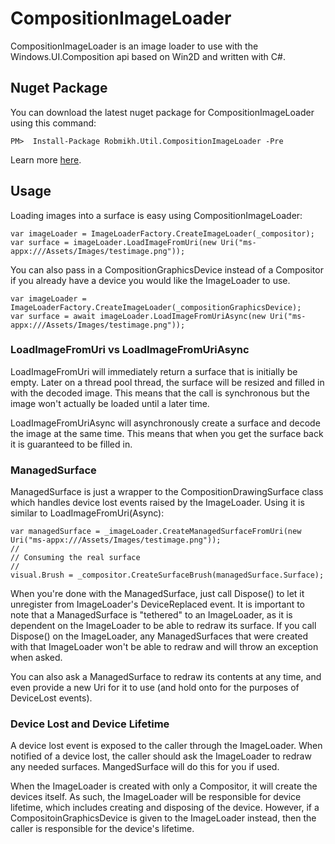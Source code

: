 # CompositionImageLoader
CompositionImageLoader is an image loader to use with the Windows.UI.Composition api based on Win2D and written with C#.

## Nuget Package
You can download the latest nuget package for CompositionImageLoader using this command:
```
PM>  Install-Package Robmikh.Util.CompositionImageLoader -Pre 
```
Learn more [here](https://www.nuget.org/packages/Robmikh.Util.CompositionImageLoader).

## Usage
Loading images into a surface is easy using CompositionImageLoader:
```
var imageLoader = ImageLoaderFactory.CreateImageLoader(_compositor);
var surface = imageLoader.LoadImageFromUri(new Uri("ms-appx:///Assets/Images/testimage.png"));
```
You can also pass in a CompositionGraphicsDevice instead of a Compositor if you already have a device you would like the ImageLoader to use.
```
var imageLoader = ImageLoaderFactory.CreateImageLoader(_compositionGraphicsDevice);
var surface = await imageLoader.LoadImageFromUriAsync(new Uri("ms-appx:///Assets/Images/testimage.png"));
```

### LoadImageFromUri vs LoadImageFromUriAsync
LoadImageFromUri will immediately return a surface that is initially be empty. Later on a thread pool thread, the surface will be resized and filled in with the decoded image. This means that the call is synchronous but the image won't actually be loaded until a later time.

LoadImageFromUriAsync will asynchronously create a surface and decode the image at the same time. This means that when you get the surface back it is guaranteed to be filled in.

### ManagedSurface
ManagedSurface is just a wrapper to the CompositionDrawingSurface class which handles device lost events raised by the ImageLoader. Using it is similar to LoadImageFromUri(Async):
```
var managedSurface = _imageLoader.CreateManagedSurfaceFromUri(new Uri("ms-appx:///Assets/Images/testimage.png"));
//
// Consuming the real surface
//
visual.Brush = _compositor.CreateSurfaceBrush(managedSurface.Surface);
```
When you're done with the ManagedSurface, just call Dispose() to let it unregister from ImageLoader's DeviceReplaced event. It is important to note that a ManagedSurface is "tethered" to an ImageLoader, as it is dependent on the ImageLoader to be able to redraw its surface. If you call Dispose() on the ImageLoader, any ManagedSurfaces that were created with that ImageLoader won't be able to redraw and will throw an exception when asked.

You can also ask a ManagedSurface to redraw its contents at any time, and even provide a new Uri for it to use (and hold onto for the purposes of DeviceLost events).

### Device Lost and Device Lifetime
A device lost event is exposed to the caller through the ImageLoader. When notified of a device lost, the caller should ask the ImageLoader to redraw any needed surfaces. MangedSurface will do this for you if used.

When the ImageLoader is created with only a Compositor, it will create the devices itself. As such, the ImageLoader will be responsible for device lifetime, which includes creating and disposing of the device. However, if a CompositoinGraphicsDevice is given to the ImageLoader instead, then the caller is responsible for the device's lifetime.
